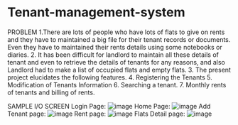 # Tenant-management-system
PROBLEM
1.There are lots of people who have lots of flats to give on rents
and they have to maintained a big file for their tenant records
or documents. Even they have to maintained their rents
details using some notebooks or diaries.
2. It has been difficult for landlord to maintain all these details of
tenant and even to retrieve the details of tenants for any
reasons, and also Landlord had to make a list of occupied flats
and empty flats.
3. The present project elucidates the following features.
4. Registering the Tenants
5. Modification of Tenants Information
6. Searching a tenant.
7. Monthly rents of tenants and billing of rents.

SAMPLE I/O SCREEN
Login Page:
![image](https://user-images.githubusercontent.com/90893402/225710058-676b98dd-fd21-4706-8f24-b955b1b46296.png)
Home Page:
![image](https://user-images.githubusercontent.com/90893402/225710172-02ac7ed2-5043-4888-9110-734b35854307.png)
Add Tenant page:
![image](https://user-images.githubusercontent.com/90893402/225710235-7189f50e-24a5-4d94-92e0-2a2295ab7e87.png)
Rent page:
![image](https://user-images.githubusercontent.com/90893402/225710322-18f9560a-aeba-4228-9216-9657bc3b9848.png)
Flats Detail page:
![image](https://user-images.githubusercontent.com/90893402/225710438-f71016ee-6d99-4028-b126-065b9df2b7aa.png)
